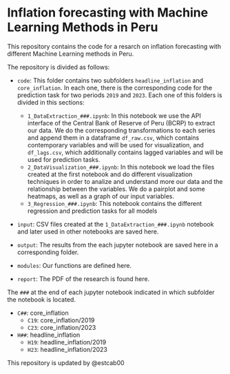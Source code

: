 # Inflation forecasting with Machine Learning Methods in Peru
This repository contains the code for a resarch on inflation forecasting with different Machine Learning methods in Peru.

The repository is divided as follows:
- ```code```: This folder contains two subfolders ```headline_inflation``` and ```core_inflation```. In each one, there is the corresponding code for the prediction task for two periods ```2019``` and ```2023```. Each one of this folders is divided in this sections:
  -  ```1_DataExtraction_###.ipynb```: In this notebook we use the API interface of the Central Bank of Reserve of Peru (BCRP) to extract our data. We do the corresponding transformations to each series and append them in a dataframe ```df_raw.csv```, which contains contemporary variables and will be used for visualization, and ```df_lags.csv```, which additionally contains lagged variables and will be used for prediction tasks.
  -  ```2_DataVisualization_###.ipynb```: In this notebook we load the files created at the first notebook and do different visualization techniques in order to analize and understand more our data and the relationship between the variables. We do a pairplot and some heatmaps, as well as a graph of our input variables.
  -  ```3_Regression_###.ipynb```: This notebook contains the different regression and prediction tasks for all models

- ```input```: CSV files created at the ```1_DataExtraction_###.ipynb``` notebook and later used in other notebooks are saved here.
- ```output```: The results from the each jupyter notebook are saved here in a corresponding folder.
- ```modules```: Our functions are defined here.
- ```report```: The PDF of the research is found here.

The ```###``` at the end of each jupyter notebook indicated in which subfolder the notebook is located.
- ```C##```: core_inflation
  - ```C19```: core_inflation/2019
  - ```C23```: core_inflation/2023
- ```H##```: headline_inflation
  - ```H19```: headline_inflation/2019
  - ```H23```: headline_inflation/2023

This repository is updated by @estcab00
